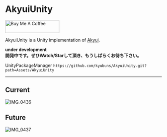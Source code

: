 # AkyuiUnity

<a href="https://www.buymeacoffee.com/kyubuns" target="_blank"><img src="https://cdn.buymeacoffee.com/buttons/default-orange.png" alt="Buy Me A Coffee" height="41" width="174"></a>

AkyuiUnity is a Unity implementation of [Akyui](https://github.com/kyubuns/Akyui).

**under development**  
**開発中です。ぜひWatch/Starして頂き、もうしばらくお待ち下さい。**

UnityPackageManager `https://github.com/kyubuns/AkyuiUnity.git?path=Assets/AkyuiUnity`

---

## Current

![IMG_0436](https://user-images.githubusercontent.com/961165/105034364-b7cd1180-5a9c-11eb-9e47-c275f24c8275.jpg)

## Future

![IMG_0437](https://user-images.githubusercontent.com/961165/105034369-b8fe3e80-5a9c-11eb-85f5-edcaf64ae02a.jpg)
